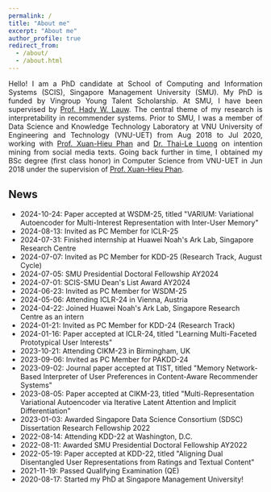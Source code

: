 ```yaml
---
permalink: /
title: "About me"
excerpt: "About me"
author_profile: true
redirect_from: 
  - /about/
  - /about.html
---
```


<div style="text-align: justify">
Hello! I am a PhD candidate at School of Computing and Information Systems (SCIS), Singapore Management University (SMU). My PhD is funded by Vingroup Young Talent Scholarship. 
At SMU, I have been supervised by <a href="https://www.hadylauw.com/">Prof. Hady W. Lauw</a>. The central theme of my research is interpretability in recommender systems.
Prior to SMU, I was a member of Data Science and Knowledge Technology Laboratory at VNU University of Engineering and Technology (VNU-UET) from Aug 2018 to Jul 2020,
working with <a href="https://uet.vnu.edu.vn/~hieupx/">Prof. Xuan-Hieu Phan</a> and <a href="https://scholar.google.com/citations?user=I1FbHw4AAAAJ&hl=en">Dr. Thai-Le Luong</a> on intention mining from social media texts. 
Going back further in time, I obtained my BSc degree (first class honor) in Computer Science from VNU-UET in Jun 2018 under the supervision of <a href="https://uet.vnu.edu.vn/~hieupx/">Prof. Xuan-Hieu Phan</a>.
</div>

## News
* 2024-10-24: Paper accepted at WSDM-25, titled "VARIUM: Variational Autoencoder for Multi-Interest Representation with Inter-User Memory"
* 2024-08-13: Invited as PC Member for ICLR-25
* 2024-07-31: Finished internship at Huawei Noah's Ark Lab, Singapore Research Centre
* 2024-07-07: Invited as PC Member for KDD-25 (Research Track, August Cycle)
* 2024-07-05: SMU Presidential Doctoral Fellowship AY2024
* 2024-07-01: SCIS-SMU Dean's List Award AY2024
* 2024-06-23: Invited as PC Member for WSDM-25
* 2024-05-06: Attending ICLR-24 in Vienna, Austria
* 2024-04-22: Joined Huawei Noah's Ark Lab, Singapore Research Centre as an intern
* 2024-01-21: Invited as PC Member for KDD-24 (Research Track)
* 2024-01-16: Paper accepted at ICLR-24, titled "Learning Multi-Faceted Prototypical User Interests"
* 2023-10-21: Attending CIKM-23 in Birmingham, UK
* 2023-09-06: Invited as PC Member for PAKDD-24
* 2023-09-02: Journal paper accepted at TIST, titled "Memory Network-Based Interpreter of User Preferences in Content-Aware Recommender Systems"
* 2023-08-05: Paper accepted at CIKM-23, titled "Multi-Representation Variational Autoencoder via Iterative Latent Attention and Implicit Differentiation" 
* 2023-01-03: Awarded Singapore Data Science Consortium (SDSC) Dissertation Research Fellowship 2022
* 2022-08-14: Attending KDD-22 at Washington, D.C.
* 2022-08-11: Awarded SMU Presidential Doctoral Fellowship AY2022
* 2022-05-19: Paper accepted at KDD-22, titled "Aligning Dual Disentangled User Representations from Ratings and Textual Content"
* 2021-11-19: Passed Qualifying Examination (QE)
* 2020-08-17: Started my PhD at Singapore Management University!
